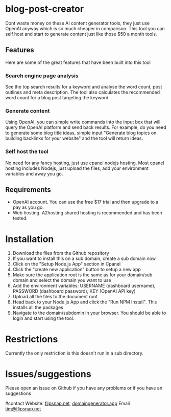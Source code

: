 # blog-post-creator

Dont waste money on these AI content generator tools, they just use OpenAI anyway which is so much cheaper in comparison. 
This tool you can self host and start to generate content just like those $50 a month tools. 

## Features
Here are some of the great features that have been built into this tool

### Search engine page analysis
See the top search results for a keyword and analyse the word count, post outlines and meta description. The tool also calculates the recommended word count for a blog post targeting the keyword

### Generate content
Using OpenAI, you can simple write commands into the input box that will query the OpenAI platform and send back results. For example, do you need to generate some blog title ideas, simple input "Generate blog topics on building backlinks for your website" and the tool will return ideas. 

### Self host the tool
No need for any fancy hosting, just use cpanel nodejs hosting. Most cpanel hosting includes Nodejs, just upload the files, add your environment variables and away you go. 

## Requirements
 - OpenAI account. You can use the free $17 trial and then upgrade to a pay as you go.
 - Web hosting. A2hosting shared hosting is recommended and has been tested. 

# Installation

1. Download the files from the Github repository
2. If you want to install this on a sub domain, create a sub domain now
3. Click on the "Setup Node.js App" section in Cpanel
4. Click the "create new application" button to setup a new app
5. Make sure the application root is the same as for your domain/sub domain and select the domain you want to use
6. Add the environment variables: USERNAME (dashboard username), PASSWORD (dashboard password), KEY (OpenAI API key)
7. Upload all the files to the document root
8. Head back to your Node.js App and click the "Run NPM Install". This installs all the packages
9. Navigate to the domain/subdomin in your browser. You should be able to login and start using the tool. 

# Restrictions
Currently the only restriction is this doesn't run in a sub directory. 

# Issues/suggestions
Please open an issue on Github if you have any problems or if you have an suggestions

#contact
Website: [flipsnap.net](https://flipsnap.net), [domaingenerator.app](https://domaingenerator.app)
Email tim@flipsnap.net